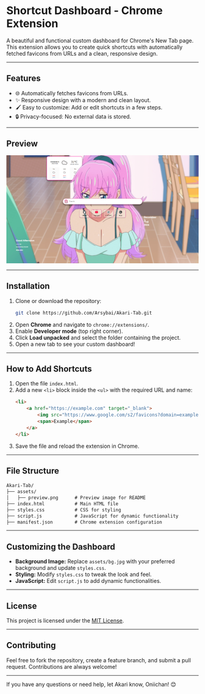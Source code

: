 # **Shortcut Dashboard - Chrome Extension**

A beautiful and functional custom dashboard for Chrome's New Tab page. This extension allows you to create quick shortcuts with automatically fetched favicons from URLs and a clean, responsive design.

---

## **Features**
- 🌐 Automatically fetches favicons from URLs.
- ✨ Responsive design with a modern and clean layout.
- 🖌️ Easy to customize: Add or edit shortcuts in a few steps.
- 🔒 Privacy-focused: No external data is stored.

---

## **Preview**
![Shortcut Dashboard Preview](assets/preview.png)

---

## **Installation**
1. Clone or download the repository:
   ```bash
   git clone https://github.com/Arsybai/Akari-Tab.git
   ```
2. Open **Chrome** and navigate to `chrome://extensions/`.
3. Enable **Developer mode** (top right corner).
4. Click **Load unpacked** and select the folder containing the project.
5. Open a new tab to see your custom dashboard!

---

## **How to Add Shortcuts**
1. Open the file `index.html`.
2. Add a new `<li>` block inside the `<ul>` with the required URL and name:
   ```html
   <li>
       <a href="https://example.com" target="_blank">
           <img src="https://www.google.com/s2/favicons?domain=example.com" alt="Example">
           <span>Example</span>
       </a>
   </li>
   ```
3. Save the file and reload the extension in Chrome.

---

## **File Structure**
```
Akari-Tab/
├── assets/
│   ├── preview.png      # Preview image for README
├── index.html           # Main HTML file
├── styles.css           # CSS for styling
├── script.js            # JavaScript for dynamic functionality
├── manifest.json        # Chrome extension configuration
```

---

## **Customizing the Dashboard**
- **Background Image:** Replace `assets/bg.jpg` with your preferred background and update `styles.css`.
- **Styling:** Modify `styles.css` to tweak the look and feel.
- **JavaScript:** Edit `script.js` to add dynamic functionalities.

---

## **License**
This project is licensed under the [MIT License](LICENSE).

---

## **Contributing**
Feel free to fork the repository, create a feature branch, and submit a pull request. Contributions are always welcome!

---

If you have any questions or need help, let Akari know, Oniichan! 😊